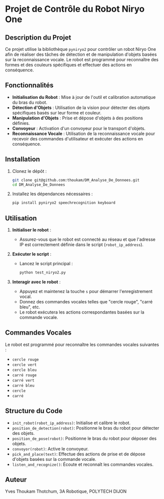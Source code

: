 # Projet de Contrôle du Robot Niryo One

## Description du Projet

Ce projet utilise la bibliothèque `pyniryo2` pour contrôler un robot Niryo One afin de réaliser des tâches de détection et de manipulation d'objets basées sur la reconnaissance vocale. Le robot est programmé pour reconnaître des formes et des couleurs spécifiques et effectuer des actions en conséquence.

## Fonctionnalités

- **Initialisation du Robot** : Mise à jour de l'outil et calibration automatique du bras du robot.
- **Détection d'Objets** : Utilisation de la vision pour détecter des objets spécifiques basés sur leur forme et couleur.
- **Manipulation d'Objets** : Prise et dépose d'objets à des positions définies.
- **Convoyeur** : Activation d'un convoyeur pour le transport d'objets.
- **Reconnaissance Vocale** : Utilisation de la reconnaissance vocale pour recevoir des commandes d'utilisateur et exécuter des actions en conséquence.

## Installation

1. Clonez le dépôt :
    ```bash
    git clone git@github.com:thoukam/DM_Analyse_De_Donnees.git
    cd DM_Analyse_De_Donnees
    ```

2. Installez les dépendances nécessaires :
    ```bash
    pip install pyniryo2 speechrecognition keyboard
    ```

## Utilisation

1. **Initialiser le robot** :
    - Assurez-vous que le robot est connecté au réseau et que l'adresse IP est correctement définie dans le script (`robot_ip_address`).

2. **Exécuter le script** :
    - Lancez le script principal :
        ```bash
        python test_niryo2.py
        ```

3. **Interagir avec le robot** :
    - Appuyez et maintenez la touche `s` pour démarrer l'enregistrement vocal.
    - Donnez des commandes vocales telles que "cercle rouge", "carré bleu", etc.
    - Le robot exécutera les actions correspondantes basées sur la commande vocale.

## Commandes Vocales

Le robot est programmé pour reconnaître les commandes vocales suivantes :
- `cercle rouge`
- `cercle vert`
- `cercle bleu`
- `carré rouge`
- `carré vert`
- `carré bleu`
- `cercle`
- `carré`

## Structure du Code

- `init_robot(robot_ip_address)`: Initialise et calibre le robot.
- `position_de_detection(robot)`: Positionne le bras du robot pour détecter des objets.
- `position_de_pose(robot)`: Positionne le bras du robot pour déposer des objets.
- `convoyor(robot)`: Active le convoyeur.
- `pick_and_place(text)`: Effectue des actions de prise et de dépose d'objets basées sur la commande vocale.
- `listen_and_recognize()`: Écoute et reconnaît les commandes vocales.

## Auteur

Yves Thoukam Thotchum, 3A Robotique, POLYTECH DIJON
